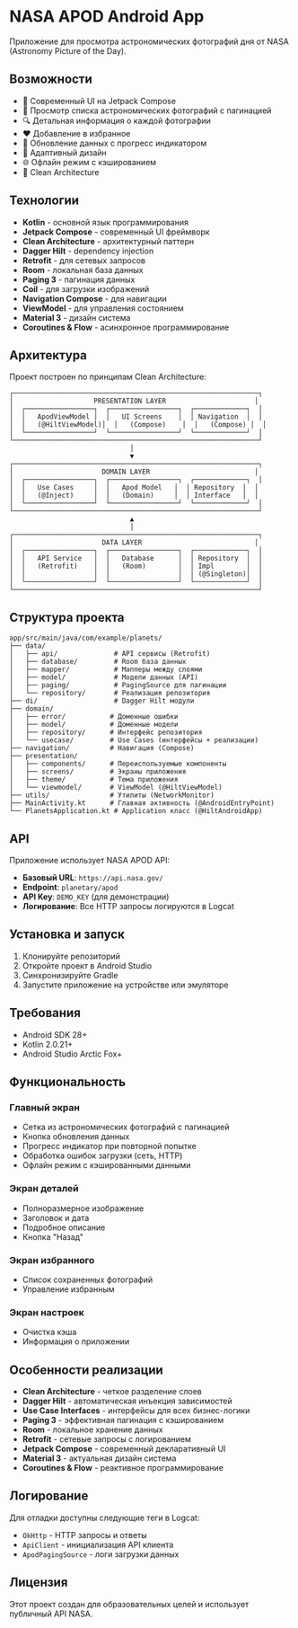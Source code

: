 # NASA APOD Android App

Приложение для просмотра астрономических фотографий дня от NASA (Astronomy Picture of the Day).

## Возможности

- 📱 Современный UI на Jetpack Compose
- 🌌 Просмотр списка астрономических фотографий с пагинацией
- 🔍 Детальная информация о каждой фотографии
- ❤️ Добавление в избранное
- 🔄 Обновление данных с прогресс индикатором
- 📱 Адаптивный дизайн
- 🌐 Офлайн режим с кэшированием
- 🔧 Clean Architecture

## Технологии

- **Kotlin** - основной язык программирования
- **Jetpack Compose** - современный UI фреймворк
- **Clean Architecture** - архитектурный паттерн
- **Dagger Hilt** - dependency injection
- **Retrofit** - для сетевых запросов
- **Room** - локальная база данных
- **Paging 3** - пагинация данных
- **Coil** - для загрузки изображений
- **Navigation Compose** - для навигации
- **ViewModel** - для управления состоянием
- **Material 3** - дизайн система
- **Coroutines & Flow** - асинхронное программирование

## Архитектура

Проект построен по принципам Clean Architecture:

```
┌─────────────────────────────────────────────────────────────┐
│                    PRESENTATION LAYER                      │
│  ┌─────────────────┐  ┌─────────────────┐  ┌─────────────┐  │
│  │   ApodViewModel │  │   UI Screens    │  │ Navigation  │  │
│  │   (@HiltViewModel)│  │   (Compose)    │  │   (Compose) │  │
│  └─────────────────┘  └─────────────────┘  └─────────────┘  │
└─────────────────────────────────────────────────────────────┘
                              │
                              ▼
┌─────────────────────────────────────────────────────────────┐
│                      DOMAIN LAYER                          │
│  ┌─────────────────┐  ┌─────────────────┐  ┌─────────────┐  │
│  │   Use Cases     │  │   Apod Model   │  │ Repository  │  │
│  │   (@Inject)     │  │   (Domain)     │  │ Interface   │  │
│  └─────────────────┘  └─────────────────┘  └─────────────┘  │
└─────────────────────────────────────────────────────────────┘
                              ▲
                              │
┌─────────────────────────────────────────────────────────────┐
│                      DATA LAYER                            │
│  ┌─────────────────┐  ┌─────────────────┐  ┌─────────────┐  │
│  │   API Service   │  │   Database      │  │ Repository  │  │
│  │   (Retrofit)    │  │   (Room)        │  │ Impl        │  │
│  │                 │  │                 │  │ (@Singleton)│  │
│  └─────────────────┘  └─────────────────┘  └─────────────┘  │
└─────────────────────────────────────────────────────────────┘
```

## Структура проекта

```
app/src/main/java/com/example/planets/
├── data/
│   ├── api/              # API сервисы (Retrofit)
│   ├── database/         # Room база данных
│   ├── mapper/           # Мапперы между слоями
│   ├── model/            # Модели данных (API)
│   ├── paging/           # PagingSource для пагинации
│   └── repository/       # Реализация репозитория
├── di/                   # Dagger Hilt модули
├── domain/
│   ├── error/           # Доменные ошибки
│   ├── model/           # Доменные модели
│   ├── repository/      # Интерфейс репозитория
│   └── usecase/         # Use Cases (интерфейсы + реализации)
├── navigation/          # Навигация (Compose)
├── presentation/
│   ├── components/      # Переиспользуемые компоненты
│   ├── screens/         # Экраны приложения
│   ├── theme/           # Тема приложения
│   └── viewmodel/       # ViewModel (@HiltViewModel)
├── utils/               # Утилиты (NetworkMonitor)
├── MainActivity.kt      # Главная активность (@AndroidEntryPoint)
└── PlanetsApplication.kt # Application класс (@HiltAndroidApp)
```

## API

Приложение использует NASA APOD API:
- **Базовый URL**: `https://api.nasa.gov/`
- **Endpoint**: `planetary/apod`
- **API Key**: `DEMO_KEY` (для демонстрации)
- **Логирование**: Все HTTP запросы логируются в Logcat

## Установка и запуск

1. Клонируйте репозиторий
2. Откройте проект в Android Studio
3. Синхронизируйте Gradle
4. Запустите приложение на устройстве или эмуляторе

## Требования

- Android SDK 28+
- Kotlin 2.0.21+
- Android Studio Arctic Fox+

## Функциональность

### Главный экран
- Сетка из астрономических фотографий с пагинацией
- Кнопка обновления данных
- Прогресс индикатор при повторной попытке
- Обработка ошибок загрузки (сеть, HTTP)
- Офлайн режим с кэшированными данными

### Экран деталей
- Полноразмерное изображение
- Заголовок и дата
- Подробное описание
- Кнопка "Назад"

### Экран избранного
- Список сохраненных фотографий
- Управление избранным

### Экран настроек
- Очистка кэша
- Информация о приложении

## Особенности реализации

- **Clean Architecture** - четкое разделение слоев
- **Dagger Hilt** - автоматическая инъекция зависимостей
- **Use Case Interfaces** - интерфейсы для всех бизнес-логики
- **Paging 3** - эффективная пагинация с кэшированием
- **Room** - локальное хранение данных
- **Retrofit** - сетевые запросы с логированием
- **Jetpack Compose** - современный декларативный UI
- **Material 3** - актуальная дизайн система
- **Coroutines & Flow** - реактивное программирование

## Логирование

Для отладки доступны следующие теги в Logcat:
- `OkHttp` - HTTP запросы и ответы
- `ApiClient` - инициализация API клиента
- `ApodPagingSource` - логи загрузки данных

## Лицензия

Этот проект создан для образовательных целей и использует публичный API NASA.
